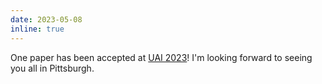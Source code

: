 ```yaml
---
date: 2023-05-08
inline: true
---
```


One paper has been accepted at <a href="https://www.auai.org/uai2023/">UAI 2023</a>! I'm looking
forward to seeing you all in Pittsburgh.
